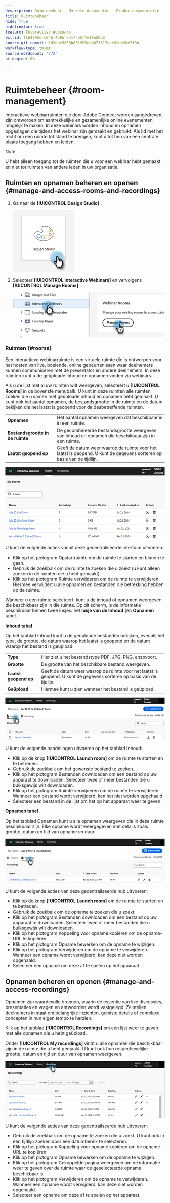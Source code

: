 ```yaml
---
description: Ruimtebeheer - Marketo-documenten - Productdocumentatie
title: Ruimtebeheer
hide: true
hidefromtoc: true
feature: Interactive Webinars
exl-id: f164795c-c64b-4e0e-a417-b5f7e18a26b3
source-git-commit: 1d2dbc5859b031995eb487f617ace9fdb2be7f0b
workflow-type: tm+mt
source-wordcount: '772'
ht-degree: 0%

---
```


# Ruimtebeheer {#room-management}

Interactieve webinarruimten die door Adobe Connect worden aangedreven, zijn ontworpen om aantrekkelijke en gezamenlijke online evenementen mogelijk te maken. In deze webinars worden inhoud en opnamen opgeslagen die tijdens het webinar zijn gemaakt en gebruikt. Als lid met het recht om een ruimte tot stand te brengen, kunt u tot hen van een centrale plaats toegang hebben en leiden.

>[!NOTE]
>
>U hebt alleen toegang tot de ruimten die u voor een webinar hebt gemaakt en niet tot ruimten van andere leden in uw organisatie.

## Ruimten en opnamen beheren en openen {#manage-and-access-rooms-and-recordings}

1. Ga naar de **[!UICONTROL Design Studio]** .

   ![](assets/room-management-1.png)

1. Selecteer **[!UICONTROL Interactive Webinars]** en vervolgens **[!UICONTROL Manage Rooms]** .

   ![](assets/room-management-2.png)

### Ruimten {#rooms}

Een interactieve webinarruimte is een virtuele ruimte die is ontworpen voor het hosten van live, boeiende, online gebeurtenissen waar deelnemers kunnen communiceren met de presentator en andere deelnemers. In deze ruimten kunt u de geüploade inhoud en opnamen vinden via webinars.

Als u de lijst met al uw ruimten wilt weergeven, selecteert u **[!UICONTROL Rooms]** in de bovenste menubalk. U kunt in deze ruimten alle ruimten zoeken die u samen met geüploade inhoud en opnamen hebt gemaakt. U kunt ook het aantal opnamen, de bestandsgrootte in de ruimte en de datum bekijken die het laatst is geopend voor de desbetreffende ruimten.

<table><tbody>
  <tr>
    <td><b>Opnamen</td>
    <td>Het aantal opnamen weergeven dat beschikbaar is in een ruimte.</td>
  </tr>
  <tr>
    <td><b>Bestandsgrootte in de ruimte</td>
    <td>De gecombineerde bestandsgrootte weergeven van inhoud en opnamen die beschikbaar zijn in een ruimte.</td>
  </tr>
  <tr>
    <td><b>Laatst geopend op</td>
    <td>Geeft de datum weer waarop de ruimte voor het laatst is geopend. U kunt de gegevens sorteren op basis van de tijdlijn.</td>
  </tr>
</tbody>
</table>

![](assets/room-management-3.png)

U kunt de volgende acties vanuit deze gecentraliseerde interface uitvoeren:

* Klik op het pictogram Opstartruimte om de ruimte te starten en binnen te gaan.
* Gebruik de zoekbalk om de ruimte te zoeken die u zoekt (u kunt alleen zoeken in de ruimten die u hebt gemaakt).
* Klik op het pictogram Ruimte verwijderen om de ruimte te verwijderen. Hiermee verwijdert u alle opnamen en bestanden die betrekking hebben op de ruimte.

Wanneer u een ruimte selecteert, kunt u de inhoud of opnamen weergeven die beschikbaar zijn in die ruimte. Op dit scherm, is de informatie beschikbaar binnen twee lusjes: het **lusje van de Inhoud** {en **Opnamen** tabel.

**Inhoud tabel**

Op het tabblad Inhoud kunt u de geüploade bestanden bekijken, evenals het type, de grootte, de datum waarop het laatst is geopend en de datum waarop het bestand is geüpload.

<table><tbody>
  <tr>
    <td><b>Type</td>
    <td>Hier ziet u het bestandstype PDF, JPG, PNG, enzovoort.</td>
  </tr>
  <tr>
    <td><b>Grootte</td>
    <td>De grootte van het beschikbare bestand weergeven.</td>
  </tr>
  <tr>
    <td><b>Laatst geopend op</td>
    <td>Geeft de datum weer waarop de ruimte voor het laatst is geopend. U kunt de gegevens sorteren op basis van de tijdlijn.</td>
  </tr>
  <tr>
    <td><b>Geüpload</td>
    <td>Hiermee kunt u zien wanneer het bestand is geüpload.</td>
  </tr>
</tbody>
</table>

![](assets/room-management-4.png)

U kunt de volgende handelingen uitvoeren op het tabblad Inhoud:

* Klik op de knop **[!UICONTROL Launch room]** om de ruimte te starten en te betreden.
* Gebruik de zoekbalk om het gewenste bestand te zoeken.
* Klik op het pictogram Bestanden downloaden om een bestand op uw apparaat te downloaden. Selecteer twee of meer bestanden die u bulksgewijs wilt downloaden.
* Klik op het pictogram Ruimte verwijderen om de ruimte te verwijderen. Wanneer een bestand wordt verwijderd, kan het niet worden opgehaald.
* Selecteer een bestand in de lijst om het op het apparaat weer te geven.

**Opnamen tabel**

Op het tabblad Opnamen kunt u alle opnamen weergeven die in deze ruimte beschikbaar zijn. Elke opname wordt weergegeven met details zoals grootte, datum en tijd van opname en duur.

![](assets/room-management-5.png)

U kunt de volgende acties van deze gecentraliseerde hub uitvoeren:

* Klik op de knop **[!UICONTROL Launch room]** om de ruimte te starten en te betreden.
* Gebruik de zoekbalk om de opname te zoeken die u zoekt.
* Klik op het pictogram Bestanden downloaden om een bestand op uw apparaat te downloaden. Selecteer twee of meer bestanden die u bulksgewijs wilt downloaden.
* Klik op het pictogram Koppeling voor opname kopiëren om de opname-URL te kopiëren.
* Klik op het pictogram Opname bewerken om de opname te wijzigen.
* Klik op het pictogram Verwijderen om de opname te verwijderen. Wanneer een opname wordt verwijderd, kan deze niet worden opgehaald.
* Selecteer een opname om deze af te spelen op het apparaat.

## Opnamen beheren en openen {#manage-and-access-recordings}

Opnamen zijn waardevolle bronnen, waarin de essentie van live discussies, presentaties en vragen en antwoorden wordt vastgelegd. Ze stellen deelnemers in staat om belangrijke inzichten, gemiste details of complexe concepten in hun eigen tempo te herzien.

Klik op het tabblad **[!UICONTROL Recordings]** om een lijst weer te geven met alle opnamen die u hebt geüpload.

Onder **[!UICONTROL My recordings]** vindt u alle opnamen die beschikbaar zijn in de ruimte die u hebt gemaakt. U kunt ook hun respectievelijke grootte, datum en tijd en duur van opnamen weergeven.

![](assets/room-management-6.png)

U kunt de volgende acties van deze gecentraliseerde hub uitvoeren:

* Gebruik de zoekbalk om de opname te zoeken die u zoekt. U kunt ook in een tijdlijn zoeken door een datumbereik te selecteren.
* Klik op het pictogram Koppeling voor opname kopiëren om de opname-URL te kopiëren.
* Klik op het pictogram Opname bewerken om de opname te wijzigen.
* Klik op het pictogram Gekoppelde pagina weergeven om de informatie weer te geven over de ruimte waar de geselecteerde opname beschikbaar is.
* Klik op het pictogram Verwijderen om de opname te verwijderen. Wanneer een opname wordt verwijderd, kan deze niet worden opgehaald.
* Selecteer een opname om deze af te spelen op het apparaat.
